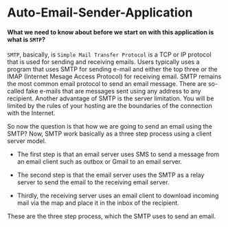 # Auto-Email-Sender-Application


#### What we need to know about before we start on with this application is what is ``SMTP``? 

`SMTP`, basically, is `Simple Mail Transfer Protocol` is a TCP or IP protocol that is used for sending and receiving emails. Users typically uses a program that uses SMTP for sending e-mail and either the top three or the IMAP (Internet Mesage Access Protocol) for receiving email.  SMTP remains the most common email protocol to send an email message. There are so-called fake e-mails that are messages sent using any address to any recipient. Another advantage of SMTP is the server limitation. You will be limited by the rules of your hosting are the boundaries of the connection with the Internet.

So now the question is that how we are going to send an email using the SMTP? Now, SMTP work basically as a three step process using a client server model. 

- The first step is that an email server uses SMS to send a message from an email client such as outbox or Gmail to an email server.

- The second step is that the email server uses the SMTP as a relay server to send the email to the receiving email server.

- Thirdly, the receiving server uses an email client to download incoming mail via the map and place it in the inbox of the recipient.

These are the three step process, which the SMTP uses to send an email.
